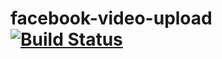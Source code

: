 # facebook-video-upload [![Build Status](https://travis-ci.com/Anthropomorphism/facebook-video-upload.svg?token=Dwwz3yqQMLyXVEkTpp5V&branch=master)](https://travis-ci.com/Anthropomorphism/facebook-video-upload)
